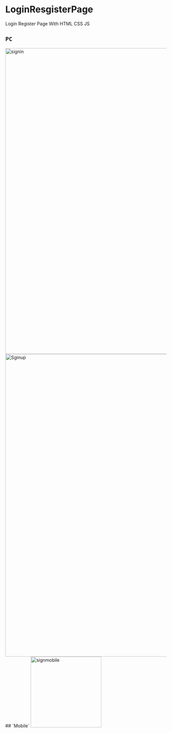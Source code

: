 # LoginResgisterPage
Login Register Page With HTML CSS JS
## `PC`
<img width="954" alt="signin" src="https://user-images.githubusercontent.com/68917523/145040876-94a581dc-da98-46b9-9cb5-4eb45e5760c6.png">
<img width="944" alt="Sginup" src="https://user-images.githubusercontent.com/68917523/145040906-f01283cb-71fd-4bf5-816a-afcfdfdaa2e2.png">
## `Mobile`
<img width="221" alt="signmobile" src="https://user-images.githubusercontent.com/68917523/145041005-6eac7574-fb9a-458f-a940-7fcccec9af4e.png">
